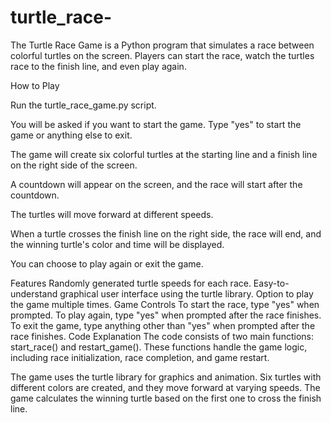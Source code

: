 # turtle_race-
The Turtle Race Game is a Python program that simulates a race between colorful turtles on the screen. Players can start the race, watch the turtles race to the finish line, and even play again.


How to Play

Run the turtle_race_game.py script.

You will be asked if you want to start the game. Type "yes" to start the game or anything else to exit.

The game will create six colorful turtles at the starting line and a finish line on the right side of the screen.

A countdown will appear on the screen, and the race will start after the countdown.

The turtles will move forward at different speeds.

When a turtle crosses the finish line on the right side, the race will end, and the winning turtle's color and time will be displayed.

You can choose to play again or exit the game.

Features
Randomly generated turtle speeds for each race.
Easy-to-understand graphical user interface using the turtle library.
Option to play the game multiple times.
Game Controls
To start the race, type "yes" when prompted.
To play again, type "yes" when prompted after the race finishes.
To exit the game, type anything other than "yes" when prompted after the race finishes.
Code Explanation
The code consists of two main functions: start_race() and restart_game(). These functions handle the game logic, including race initialization, race completion, and game restart.



The game uses the turtle library for graphics and animation. Six turtles with different colors are created, and they move forward at varying speeds. The game calculates the winning turtle based on the first one to cross the finish line.






